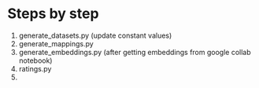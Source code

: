 # Steps by step

1. generate_datasets.py (update constant values)
2. generate_mappings.py
3. generate_embeddings.py (after getting embeddings from google collab notebook)
4. ratings.py
5.
